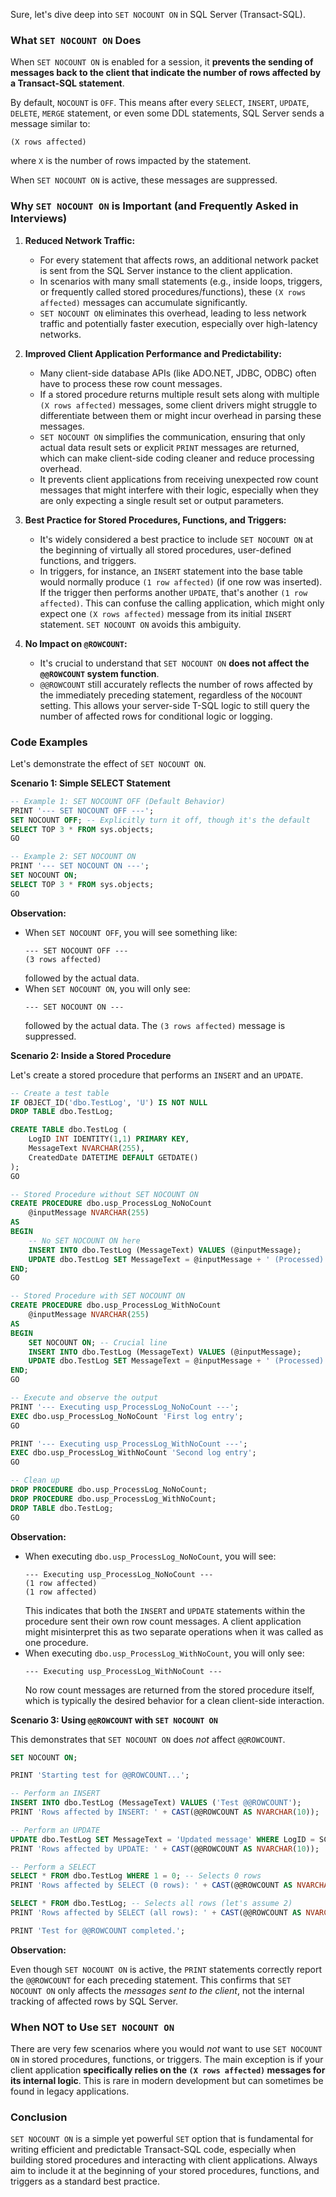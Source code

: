 Sure, let's dive deep into `SET NOCOUNT ON` in SQL Server (Transact-SQL).

### What `SET NOCOUNT ON` Does

When `SET NOCOUNT ON` is enabled for a session, it **prevents the sending of messages back to the client that indicate the number of rows affected by a Transact-SQL statement**.

By default, `NOCOUNT` is `OFF`. This means after every `SELECT`, `INSERT`, `UPDATE`, `DELETE`, `MERGE` statement, or even some DDL statements, SQL Server sends a message similar to:

`(X rows affected)`

where `X` is the number of rows impacted by the statement.

When `SET NOCOUNT ON` is active, these messages are suppressed.

### Why `SET NOCOUNT ON` is Important (and Frequently Asked in Interviews)

1.  **Reduced Network Traffic:**
    * For every statement that affects rows, an additional network packet is sent from the SQL Server instance to the client application.
    * In scenarios with many small statements (e.g., inside loops, triggers, or frequently called stored procedures/functions), these `(X rows affected)` messages can accumulate significantly.
    * `SET NOCOUNT ON` eliminates this overhead, leading to less network traffic and potentially faster execution, especially over high-latency networks.

2.  **Improved Client Application Performance and Predictability:**
    * Many client-side database APIs (like ADO.NET, JDBC, ODBC) often have to process these row count messages.
    * If a stored procedure returns multiple result sets along with multiple `(X rows affected)` messages, some client drivers might struggle to differentiate between them or might incur overhead in parsing these messages.
    * `SET NOCOUNT ON` simplifies the communication, ensuring that only actual data result sets or explicit `PRINT` messages are returned, which can make client-side coding cleaner and reduce processing overhead.
    * It prevents client applications from receiving unexpected row count messages that might interfere with their logic, especially when they are only expecting a single result set or output parameters.

3.  **Best Practice for Stored Procedures, Functions, and Triggers:**
    * It's widely considered a best practice to include `SET NOCOUNT ON` at the beginning of virtually all stored procedures, user-defined functions, and triggers.
    * In triggers, for instance, an `INSERT` statement into the base table would normally produce `(1 row affected)` (if one row was inserted). If the trigger then performs another `UPDATE`, that's another `(1 row affected)`. This can confuse the calling application, which might only expect one `(X rows affected)` message from its initial `INSERT` statement. `SET NOCOUNT ON` avoids this ambiguity.

4.  **No Impact on `@ROWCOUNT`:**
    * It's crucial to understand that `SET NOCOUNT ON` **does not affect the `@@ROWCOUNT` system function**.
    * `@@ROWCOUNT` still accurately reflects the number of rows affected by the immediately preceding statement, regardless of the `NOCOUNT` setting. This allows your server-side T-SQL logic to still query the number of affected rows for conditional logic or logging.

### Code Examples

Let's demonstrate the effect of `SET NOCOUNT ON`.

**Scenario 1: Simple SELECT Statement**

```sql
-- Example 1: SET NOCOUNT OFF (Default Behavior)
PRINT '--- SET NOCOUNT OFF ---';
SET NOCOUNT OFF; -- Explicitly turn it off, though it's the default
SELECT TOP 3 * FROM sys.objects;
GO

-- Example 2: SET NOCOUNT ON
PRINT '--- SET NOCOUNT ON ---';
SET NOCOUNT ON;
SELECT TOP 3 * FROM sys.objects;
GO
```

**Observation:**

* When `SET NOCOUNT OFF`, you will see something like:
    ```
    --- SET NOCOUNT OFF ---
    (3 rows affected)
    ```
  followed by the actual data.
* When `SET NOCOUNT ON`, you will only see:
    ```
    --- SET NOCOUNT ON ---
    ```
  followed by the actual data. The `(3 rows affected)` message is suppressed.

**Scenario 2: Inside a Stored Procedure**

Let's create a stored procedure that performs an `INSERT` and an `UPDATE`.

```sql
-- Create a test table
IF OBJECT_ID('dbo.TestLog', 'U') IS NOT NULL
DROP TABLE dbo.TestLog;

CREATE TABLE dbo.TestLog (
    LogID INT IDENTITY(1,1) PRIMARY KEY,
    MessageText NVARCHAR(255),
    CreatedDate DATETIME DEFAULT GETDATE()
);
GO

-- Stored Procedure without SET NOCOUNT ON
CREATE PROCEDURE dbo.usp_ProcessLog_NoNoCount
    @inputMessage NVARCHAR(255)
AS
BEGIN
    -- No SET NOCOUNT ON here
    INSERT INTO dbo.TestLog (MessageText) VALUES (@inputMessage);
    UPDATE dbo.TestLog SET MessageText = @inputMessage + ' (Processed)' WHERE LogID = SCOPE_IDENTITY();
END;
GO

-- Stored Procedure with SET NOCOUNT ON
CREATE PROCEDURE dbo.usp_ProcessLog_WithNoCount
    @inputMessage NVARCHAR(255)
AS
BEGIN
    SET NOCOUNT ON; -- Crucial line
    INSERT INTO dbo.TestLog (MessageText) VALUES (@inputMessage);
    UPDATE dbo.TestLog SET MessageText = @inputMessage + ' (Processed)' WHERE LogID = SCOPE_IDENTITY();
END;
GO

-- Execute and observe the output
PRINT '--- Executing usp_ProcessLog_NoNoCount ---';
EXEC dbo.usp_ProcessLog_NoNoCount 'First log entry';
GO

PRINT '--- Executing usp_ProcessLog_WithNoCount ---';
EXEC dbo.usp_ProcessLog_WithNoCount 'Second log entry';
GO

-- Clean up
DROP PROCEDURE dbo.usp_ProcessLog_NoNoCount;
DROP PROCEDURE dbo.usp_ProcessLog_WithNoCount;
DROP TABLE dbo.TestLog;
GO
```

**Observation:**

* When executing `dbo.usp_ProcessLog_NoNoCount`, you will see:
    ```
    --- Executing usp_ProcessLog_NoNoCount ---
    (1 row affected)
    (1 row affected)
    ```
  This indicates that both the `INSERT` and `UPDATE` statements within the procedure sent their own row count messages. A client application might misinterpret this as two separate operations when it was called as one procedure.
* When executing `dbo.usp_ProcessLog_WithNoCount`, you will only see:
    ```
    --- Executing usp_ProcessLog_WithNoCount ---
    ```
  No row count messages are returned from the stored procedure itself, which is typically the desired behavior for a clean client-side interaction.

**Scenario 3: Using `@@ROWCOUNT` with `SET NOCOUNT ON`**

This demonstrates that `SET NOCOUNT ON` does *not* affect `@@ROWCOUNT`.

```sql
SET NOCOUNT ON;

PRINT 'Starting test for @@ROWCOUNT...';

-- Perform an INSERT
INSERT INTO dbo.TestLog (MessageText) VALUES ('Test @@ROWCOUNT');
PRINT 'Rows affected by INSERT: ' + CAST(@@ROWCOUNT AS NVARCHAR(10));

-- Perform an UPDATE
UPDATE dbo.TestLog SET MessageText = 'Updated message' WHERE LogID = SCOPE_IDENTITY();
PRINT 'Rows affected by UPDATE: ' + CAST(@@ROWCOUNT AS NVARCHAR(10));

-- Perform a SELECT
SELECT * FROM dbo.TestLog WHERE 1 = 0; -- Selects 0 rows
PRINT 'Rows affected by SELECT (0 rows): ' + CAST(@@ROWCOUNT AS NVARCHAR(10));

SELECT * FROM dbo.TestLog; -- Selects all rows (let's assume 2)
PRINT 'Rows affected by SELECT (all rows): ' + CAST(@@ROWCOUNT AS NVARCHAR(10));

PRINT 'Test for @@ROWCOUNT completed.';
```

**Observation:**

Even though `SET NOCOUNT ON` is active, the `PRINT` statements correctly report the `@@ROWCOUNT` for each preceding statement. This confirms that `SET NOCOUNT ON` only affects the *messages sent to the client*, not the internal tracking of affected rows by SQL Server.

### When NOT to Use `SET NOCOUNT ON`

There are very few scenarios where you would *not* want to use `SET NOCOUNT ON` in stored procedures, functions, or triggers. The main exception is if your client application **specifically relies on the `(X rows affected)` messages for its internal logic**. This is rare in modern development but can sometimes be found in legacy applications.

### Conclusion

`SET NOCOUNT ON` is a simple yet powerful `SET` option that is fundamental for writing efficient and predictable Transact-SQL code, especially when building stored procedures and interacting with client applications. Always aim to include it at the beginning of your stored procedures, functions, and triggers as a standard best practice.